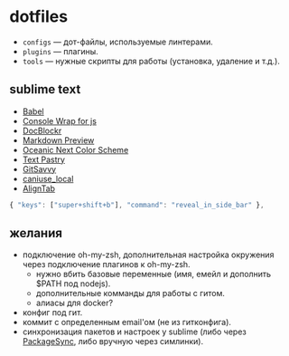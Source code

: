 dotfiles
========

* `configs` &mdash; дот-файлы, используемые линтерами.
* `plugins` &mdash; плагины.
* `tools` &mdash; нужные скрипты для работы (установка, удаление и т.д.).

## sublime text

* [Babel](https://packagecontrol.io/packages/Babel)
* [Console Wrap for js](https://packagecontrol.io/packages/Console%20Wrap%20for%20js)
* [DocBlockr](https://packagecontrol.io/packages/DocBlockr)
* [Markdown Preview](https://packagecontrol.io/packages/Markdown%20Preview)
* [Oceanic Next Color Scheme](https://packagecontrol.io/packages/Oceanic%20Next%20Color%20Scheme)
* [Text Pastry](https://packagecontrol.io/packages/Text%20Pastry)
* [GitSavvy](https://packagecontrol.io/packages/GitSavvy)
* [caniuse_local](https://packagecontrol.io/packages/caniuse_local)
* [Align​Tab](https://packagecontrol.io/packages/AlignTab?__s=zotxgkeczg4gxursvvdq)

```javascript
{ "keys": ["super+shift+b"], "command": "reveal_in_side_bar" },
```

## желания

* подключение oh-my-zsh, дополнительная настройка окружения через подключение плагинов к oh-my-zsh.
  * нужно вбить базовые переменные (имя, емейл и дополнить $PATH под nodejs).
  * дополнительные комманды для работы с гитом.
  * алиасы для docker?
* конфиг под гит.
* коммит с определенным email'ом (не из гитконфига).
* синхронизация пакетов и настроек у sublime (либо через [PackageSync](https://packagecontrol.io/packages/PackageSync), либо вручную через симлинки).
